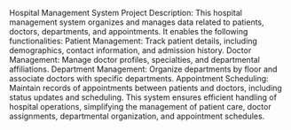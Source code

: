 Hospital Management System
Project Description: This hospital management system organizes and manages data related to patients, doctors, departments, and appointments. It enables the following functionalities:  Patient Management: Track patient details, including demographics, contact information, and admission history. Doctor Management: Manage doctor profiles, specialties, and departmental affiliations. Department Management: Organize departments by floor and associate doctors with specific departments. Appointment Scheduling: Maintain records of appointments between patients and doctors, including status updates and scheduling. This system ensures efficient handling of hospital operations, simplifying the management of patient care, doctor assignments, departmental organization, and appointment schedules. 
